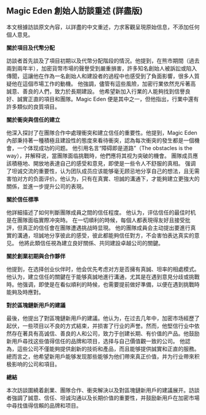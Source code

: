 ## Magic Eden 創始人訪談重述 (詳盡版)

本文根據訪談原文內容，以詳盡的中文重述，力求客觀呈現原始信息，不添加任何個人意見。

**關於項目及代幣分配**

訪談者首先談及了項目初期以及代幣分配階段的情況。他提到，在熊市期間（過去兩到兩年半），加密貨幣市場的聲譽受到嚴重損害，許多知名創始人被訴訟或陷入傳聞，這讓他在作為一名創始人和建設者的過程中也感受到了負面影響，很多人質疑他在這個市場工作的動機。 他強調，儘管有這些風險，加密行業依然充斥著高誠意、善良的人們，致力於長期建設。 他希望新加入行業的人能夠找到信譽良好、誠實正直的項目和團隊。Magic Eden 便是其中之一，但他指出，行業中還有許多類似的良質項目。

**關於衝突與信任的建立**

他深入探討了在團隊合作中處理衝突和建立信任的重要性。他提到，Magic Eden 內部秉持著一種積極且建設性的態度來看待衝突，認為每次衝突的發生都是一個機會，一个体现成功的问题。 他引用名言“障碍即是道路”（The obstacles is the way），并解释说，當團隊面临挑戰時，他們應将其视为突破的機會。 團隊成员應該積極地、開放地表達自己的感受和意見，即使是一些令人不舒服的真相。  强调了坦诚交流的重要性，认为团队成员应该能够毫无顾忌地分享自己的想法，且无需害怕对方的负面评价。他认为，只有在真實、坦誠的溝通下，才能夠建立更強大的關係，並進一步提升公司的表現。

**關於信任標準**

他詳細描述了如何判斷團隊成員之間的信任程度。 他认为，评估信任的最佳时机是在團隊面临實際冲突時。 在一切順利的時候，每個人都表現得友好且接受批評，但真正的信任會在團隊遭遇挑战時显現。 他的團隊成員会主动提出要進行真實的溝通，坦誠地分享彼此的感受，彼此都能夠信任對方，不会害怕表达真实的意见。 他將此類信任視為建立良好關係、共同建設卓越公司的關鍵。

**關於創業初期與合作夥伴**

他提到，在选择创业伙伴时，他会优先考虑对方是否擁有真誠、坦率的相處模式。 他认为，建立信任的關鍵在于能够真誠地進行溝通，尤其是在遇到意見分歧或挑戰時。他强调，即使是在看似順利的時候，也需要提前做好準備，以便在遇到挑戰時能夠及時應對。

**對於區塊鏈新用戶的建議**

最後，他提出了對區塊鏈新用戶的建議。他认为，在过去几年中，加密市场經歷了起伏，一些项目以不良的方式結束，并损害了行业的声誉。然而，他堅信行业中依然存在著具有高诚信、善良的人和公司，致力于创建长期、有价值的产品。他鼓励新用戶尋找这些值得信任的品牌和项目，选择与自己價值觀一致的公司。 他認為，這些公司不僅能夠提供創新的技術和產品，而且能够提供誠實和正直的服務。 總而言之，他希望新用戶能够发现那些能够为他们帶來真正价值，并为行业帶來积极影响的公司和項目。

**總結**

本次訪談圍繞着創業、團隊合作、衝突解決以及對區塊鏈新用戶的建議展开。訪談者強調了誠意、信任、坦诚沟通以及长期价值的重要性，并鼓励新用戶在加密市場中尋找值得信賴的品牌和项目。